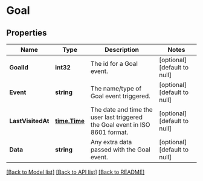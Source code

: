 # Goal

## Properties
Name | Type | Description | Notes
------------ | ------------- | ------------- | -------------
**GoalId** | **int32** | The id for a Goal event. | [optional] [default to null]
**Event** | **string** | The name/type of Goal event triggered. | [optional] [default to null]
**LastVisitedAt** | [**time.Time**](time.Time.md) | The date and time the user last triggered the Goal event in ISO 8601 format. | [optional] [default to null]
**Data** | **string** | Any extra data passed with the Goal event. | [optional] [default to null]

[[Back to Model list]](../README.md#documentation-for-models) [[Back to API list]](../README.md#documentation-for-api-endpoints) [[Back to README]](../README.md)

